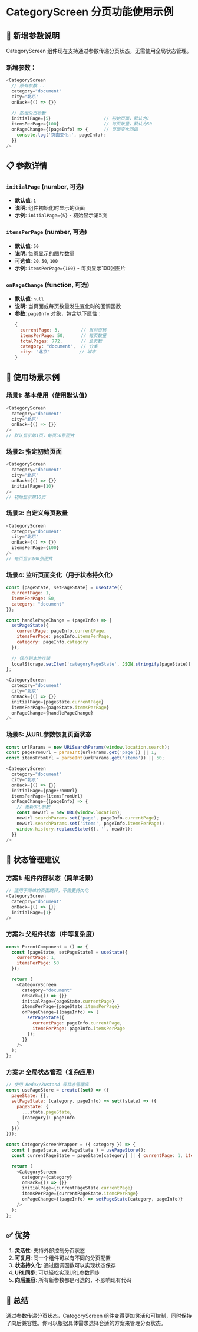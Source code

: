 # CategoryScreen 分页功能使用示例

## 🎯 新增参数说明

CategoryScreen 组件现在支持通过参数传递分页状态，无需使用全局状态管理。

### 新增参数：

```javascript
<CategoryScreen 
  // 原有参数...
  category="document"
  city="北京"
  onBack={() => {}}
  
  // 新增分页参数
  initialPage={5}                    // 初始页面，默认为1
  itemsPerPage={100}                 // 每页数量，默认为50
  onPageChange={(pageInfo) => {      // 页面变化回调
    console.log('页面变化:', pageInfo);
  }}
/>
```

## 📋 参数详情

### `initialPage` (number, 可选)
- **默认值**: `1`
- **说明**: 组件初始化时显示的页面
- **示例**: `initialPage={5}` - 初始显示第5页

### `itemsPerPage` (number, 可选)
- **默认值**: `50`
- **说明**: 每页显示的图片数量
- **可选值**: `20`, `50`, `100`
- **示例**: `itemsPerPage={100}` - 每页显示100张图片

### `onPageChange` (function, 可选)
- **默认值**: `null`
- **说明**: 当页面或每页数量发生变化时的回调函数
- **参数**: `pageInfo` 对象，包含以下属性：
  ```javascript
  {
    currentPage: 3,        // 当前页码
    itemsPerPage: 50,      // 每页数量
    totalPages: 772,       // 总页数
    category: "document",  // 分类
    city: "北京"           // 城市
  }
  ```

## 🚀 使用场景示例

### 场景1: 基本使用（使用默认值）
```javascript
<CategoryScreen 
  category="document"
  city="北京"
  onBack={() => {}}
/>
// 默认显示第1页，每页50张图片
```

### 场景2: 指定初始页面
```javascript
<CategoryScreen 
  category="document"
  city="北京"
  onBack={() => {}}
  initialPage={10}
/>
// 初始显示第10页
```

### 场景3: 自定义每页数量
```javascript
<CategoryScreen 
  category="document"
  city="北京"
  onBack={() => {}}
  itemsPerPage={100}
/>
// 每页显示100张图片
```

### 场景4: 监听页面变化（用于状态持久化）
```javascript
const [pageState, setPageState] = useState({
  currentPage: 1,
  itemsPerPage: 50,
  category: "document"
});

const handlePageChange = (pageInfo) => {
  setPageState({
    currentPage: pageInfo.currentPage,
    itemsPerPage: pageInfo.itemsPerPage,
    category: pageInfo.category
  });
  
  // 保存到本地存储
  localStorage.setItem('categoryPageState', JSON.stringify(pageState));
};

<CategoryScreen 
  category="document"
  city="北京"
  onBack={() => {}}
  initialPage={pageState.currentPage}
  itemsPerPage={pageState.itemsPerPage}
  onPageChange={handlePageChange}
/>
```

### 场景5: 从URL参数恢复页面状态
```javascript
const urlParams = new URLSearchParams(window.location.search);
const pageFromUrl = parseInt(urlParams.get('page')) || 1;
const itemsFromUrl = parseInt(urlParams.get('items')) || 50;

<CategoryScreen 
  category="document"
  city="北京"
  onBack={() => {}}
  initialPage={pageFromUrl}
  itemsPerPage={itemsFromUrl}
  onPageChange={(pageInfo) => {
    // 更新URL参数
    const newUrl = new URL(window.location);
    newUrl.searchParams.set('page', pageInfo.currentPage);
    newUrl.searchParams.set('items', pageInfo.itemsPerPage);
    window.history.replaceState({}, '', newUrl);
  }}
/>
```

## 🔄 状态管理建议

### 方案1: 组件内部状态（简单场景）
```javascript
// 适用于简单的页面跳转，不需要持久化
<CategoryScreen 
  category="document"
  onBack={() => {}}
  initialPage={1}
/>
```

### 方案2: 父组件状态（中等复杂度）
```javascript
const ParentComponent = () => {
  const [pageState, setPageState] = useState({
    currentPage: 1,
    itemsPerPage: 50
  });

  return (
    <CategoryScreen 
      category="document"
      onBack={() => {}}
      initialPage={pageState.currentPage}
      itemsPerPage={pageState.itemsPerPage}
      onPageChange={(pageInfo) => {
        setPageState({
          currentPage: pageInfo.currentPage,
          itemsPerPage: pageInfo.itemsPerPage
        });
      }}
    />
  );
};
```

### 方案3: 全局状态管理（复杂应用）
```javascript
// 使用 Redux/Zustand 等状态管理库
const usePageStore = create((set) => ({
  pageState: {},
  setPageState: (category, pageInfo) => set((state) => ({
    pageState: {
      ...state.pageState,
      [category]: pageInfo
    }
  }))
}));

const CategoryScreenWrapper = ({ category }) => {
  const { pageState, setPageState } = usePageStore();
  const currentPageState = pageState[category] || { currentPage: 1, itemsPerPage: 50 };

  return (
    <CategoryScreen 
      category={category}
      onBack={() => {}}
      initialPage={currentPageState.currentPage}
      itemsPerPage={currentPageState.itemsPerPage}
      onPageChange={(pageInfo) => setPageState(category, pageInfo)}
    />
  );
};
```

## ✅ 优势

1. **灵活性**: 支持外部控制分页状态
2. **可复用**: 同一个组件可以有不同的分页配置
3. **状态持久化**: 通过回调函数可以实现状态保存
4. **URL同步**: 可以轻松实现URL参数同步
5. **向后兼容**: 所有新参数都是可选的，不影响现有代码

## 🎉 总结

通过参数传递分页状态，CategoryScreen 组件变得更加灵活和可控制，同时保持了向后兼容性。你可以根据具体需求选择合适的方案来管理分页状态。
